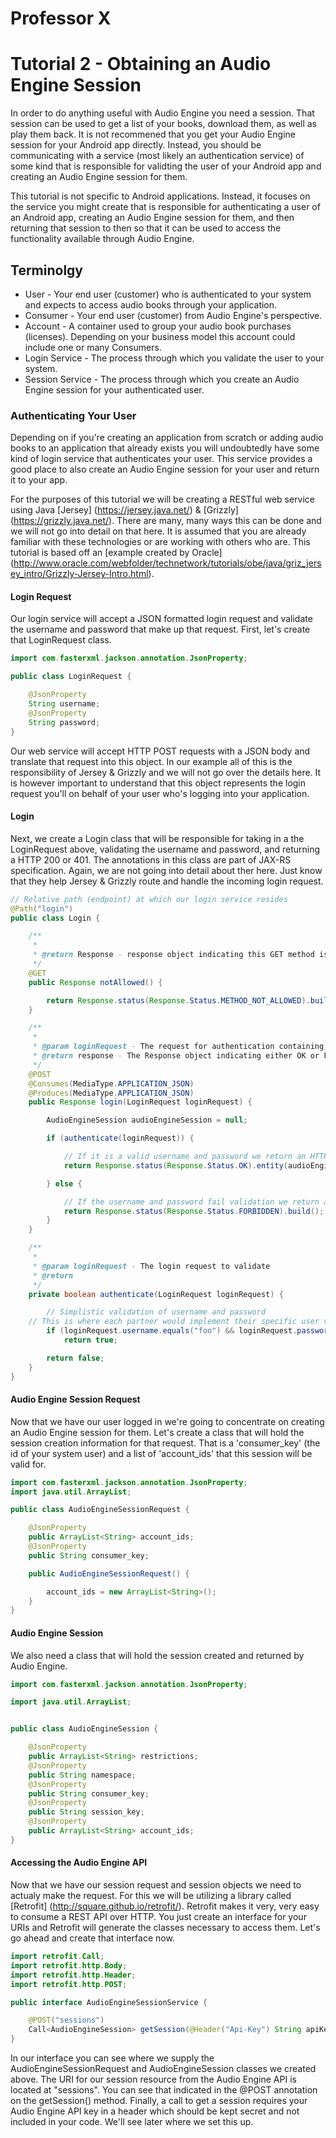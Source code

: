 # Professor X

# Tutorial 2 - Obtaining an Audio Engine Session

In order to do anything useful with Audio Engine you need a session. That session can be used to get a list of your books, download them, as well as play them back. It is not recommened that you get your Audio Engine session for your Android app directly. Instead, you should be communicating with a service (most likely an authentication service) of some kind that is responsible for validting the user of your Android app and creating an Audio Engine session for them.

This tutorial is not specific to Android applications. Instead, it focuses on the service you might create that is responsible for authenticating a user of an Android app, creating an Audio Engine session for them, and then returning that session to then so that it can be used to access the functionality available through Audio Engine.

## Terminolgy

* User - Your end user (customer) who is authenticated to your system and expects to access audio books through your application.
* Consumer - Your end user (customer) from Audio Engine's perspective.
* Account - A container used to group your audio book purchases (licenses). Depending on your business model this account could include one or many Consumers.
* Login Service - The process through which you validate the user to your system.
* Session Service - The process through which you create an Audio Engine session for your authenticated user.

### Authenticating Your User
Depending on if you're creating an application from scratch or adding audio books to an application that already exists you will undoubtedly have some kind of login service that authenticates your user. This service provides a good place to also create an Audio Engine session for your user and return it to your app.

For the purposes of this tutorial we will be creating a RESTful web service using Java [Jersey] (https://jersey.java.net/) & [Grizzly] (https://grizzly.java.net/). There are many, many ways this can be done and we will not go into detail on that here. It is assumed that you are already familiar with these technologies or are working with others who are. This tutorial is based off an [example created by Oracle] (http://www.oracle.com/webfolder/technetwork/tutorials/obe/java/griz_jersey_intro/Grizzly-Jersey-Intro.html).

#### Login Request
Our login service will accept a JSON formatted login request and validate the username and password that make up that request. First, let's create that LoginRequest class.

``` Java
import com.fasterxml.jackson.annotation.JsonProperty;

public class LoginRequest {

    @JsonProperty
    String username;
    @JsonProperty
    String password;
}
```

Our web service will accept HTTP POST requests with a JSON body and translate that request into this object. In our example all of this is the responsibility of Jersey & Grizzly and we will not go over the details here. It is however important to understand that this object represents the login request you'll on behalf of your user who's logging into your application.

#### Login
Next, we create a Login class that will be responsible for taking in a the LoginRequest above, validating the username and password, and returning a HTTP 200 or 401. The annotations in this class are part of JAX-RS specification. Again, we are not going into detail about ther here. Just know that they help Jersey & Grizzly route and handle the incoming login request.

``` Java
// Relative path (endpoint) at which our login service resides
@Path("login")
public class Login {

    /**
     *
     * @return Response - response object indicating this GET method is not allowed
     */
    @GET
    public Response notAllowed() {

        return Response.status(Response.Status.METHOD_NOT_ALLOWED).build();
    }

    /**
     *
     * @param loginRequest - The request for authentication containing the username and password
     * @return response - The Response object indicating either OK or FORBIDDEN depending on whether or not the loginRequest was valid
     */
    @POST
    @Consumes(MediaType.APPLICATION_JSON)
    @Produces(MediaType.APPLICATION_JSON)
    public Response login(LoginRequest loginRequest) {

        AudioEngineSession audioEngineSession = null;

        if (authenticate(loginRequest)) {

            // If it is a valid username and password we return an HTTP 200
            return Response.status(Response.Status.OK).entity(audioEngineSession).build();

        } else {

            // If the username and password fail validation we return an HTTP 401
            return Response.status(Response.Status.FORBIDDEN).build();
        }
    }

    /**
     *
     * @param loginRequest - The login request to validate
     * @return
     */
    private boolean authenticate(LoginRequest loginRequest) {

        // Simplistic validation of username and password
	// This is where each partner would implement their specific user validation and return either true or false
        if (loginRequest.username.equals("foo") && loginRequest.password.equals("password"))
            return true;

        return false;
    }
}
```

#### Audio Engine Session Request
Now that we have our user logged in we're going to concentrate on creating an Audio Engine session for them. Let's create a class that will hold the session creation information for that request. That is a 'consumer_key' (the id of your system user) and a list of 'account_ids' that this session will be valid for.

``` Java
import com.fasterxml.jackson.annotation.JsonProperty;
import java.util.ArrayList;

public class AudioEngineSessionRequest {

    @JsonProperty
    public ArrayList<String> account_ids;
    @JsonProperty
    public String consumer_key;

    public AudioEngineSessionRequest() {

        account_ids = new ArrayList<String>();
    }
}
```

#### Audio Engine Session
We also need a class that will hold the session created and returned by Audio Engine.

``` Java
import com.fasterxml.jackson.annotation.JsonProperty;

import java.util.ArrayList;


public class AudioEngineSession {

    @JsonProperty
    public ArrayList<String> restrictions;
    @JsonProperty
    public String namespace;
    @JsonProperty
    public String consumer_key;
    @JsonProperty
    public String session_key;
    @JsonProperty
    public ArrayList<String> account_ids;
}
```

#### Accessing the Audio Engine API
Now that we have our session request and session objects we need to actualy make the request. For this we will be utilizing a library called [Retrofit] (http://square.github.io/retrofit/). Retrofit makes it very, very easy to consume a REST API over HTTP. You just create an interface for your URIs and Retrofit will generate the classes necessary to access them. Let's go ahead and create that interface now.

``` Java
import retrofit.Call;
import retrofit.http.Body;
import retrofit.http.Header;
import retrofit.http.POST;

public interface AudioEngineSessionService {

    @POST("sessions")
    Call<AudioEngineSession> getSession(@Header("Api-Key") String apiKey, @Body AudioEngineSessionRequest audioEngineSessionRequest);
}
```

In our interface you can see where we supply the AudioEngineSessionRequest and AudioEngineSession classes we created above. The URI for our session resource from the Audio Engine API is located at "sessions". You can see that indicated in the @POST annotation on the getSession() method. Finally, a call to get a session requires your Audio Engine API key in a header which should be kept secret and not included in your code. We'll see later where we set this up.



